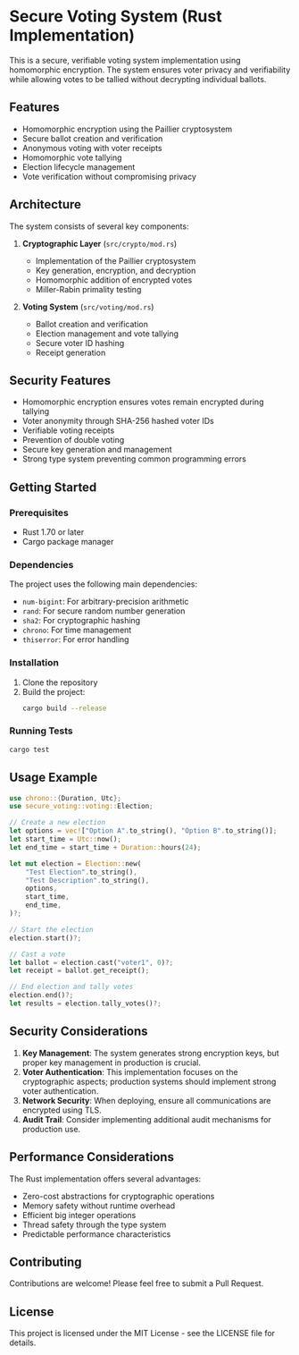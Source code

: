 # Secure Voting System (Rust Implementation)

This is a secure, verifiable voting system implementation using homomorphic encryption. The system ensures voter privacy and verifiability while allowing votes to be tallied without decrypting individual ballots.

## Features

- Homomorphic encryption using the Paillier cryptosystem
- Secure ballot creation and verification
- Anonymous voting with voter receipts
- Homomorphic vote tallying
- Election lifecycle management
- Vote verification without compromising privacy

## Architecture

The system consists of several key components:

1. **Cryptographic Layer** (`src/crypto/mod.rs`)
   - Implementation of the Paillier cryptosystem
   - Key generation, encryption, and decryption
   - Homomorphic addition of encrypted votes
   - Miller-Rabin primality testing

2. **Voting System** (`src/voting/mod.rs`)
   - Ballot creation and verification
   - Election management and vote tallying
   - Secure voter ID hashing
   - Receipt generation

## Security Features

- Homomorphic encryption ensures votes remain encrypted during tallying
- Voter anonymity through SHA-256 hashed voter IDs
- Verifiable voting receipts
- Prevention of double voting
- Secure key generation and management
- Strong type system preventing common programming errors

## Getting Started

### Prerequisites

- Rust 1.70 or later
- Cargo package manager

### Dependencies

The project uses the following main dependencies:
- `num-bigint`: For arbitrary-precision arithmetic
- `rand`: For secure random number generation
- `sha2`: For cryptographic hashing
- `chrono`: For time management
- `thiserror`: For error handling

### Installation

1. Clone the repository
2. Build the project:
   ```bash
   cargo build --release
   ```

### Running Tests

```bash
cargo test
```

## Usage Example

```rust
use chrono::{Duration, Utc};
use secure_voting::voting::Election;

// Create a new election
let options = vec!["Option A".to_string(), "Option B".to_string()];
let start_time = Utc::now();
let end_time = start_time + Duration::hours(24);

let mut election = Election::new(
    "Test Election".to_string(),
    "Test Description".to_string(),
    options,
    start_time,
    end_time,
)?;

// Start the election
election.start()?;

// Cast a vote
let ballot = election.cast("voter1", 0)?;
let receipt = ballot.get_receipt();

// End election and tally votes
election.end()?;
let results = election.tally_votes()?;
```

## Security Considerations

1. **Key Management**: The system generates strong encryption keys, but proper key management in production is crucial.
2. **Voter Authentication**: This implementation focuses on the cryptographic aspects; production systems should implement strong voter authentication.
3. **Network Security**: When deploying, ensure all communications are encrypted using TLS.
4. **Audit Trail**: Consider implementing additional audit mechanisms for production use.

## Performance Considerations

The Rust implementation offers several advantages:
- Zero-cost abstractions for cryptographic operations
- Memory safety without runtime overhead
- Efficient big integer operations
- Thread safety through the type system
- Predictable performance characteristics

## Contributing

Contributions are welcome! Please feel free to submit a Pull Request.

## License

This project is licensed under the MIT License - see the LICENSE file for details.
